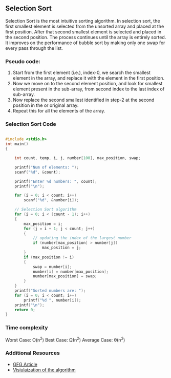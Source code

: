 ## Selection Sort

Selection Sort is the most intuitive sorting algorithm. In selection sort, the first smallest element is selected from the unsorted array and placed at the first position. After that second smallest element is selected and placed in the second position. The process continues until the array is entirely sorted.
It improves on the performance of bubble sort by making only one swap for every pass through the list.

### Pseudo code: 
1. Start from the first element (i.e.), index-0, we search the smallest element in the array, and replace it with the element in the first position. 
2. Now we move on to the second element position, and look for smallest element present in the sub-array, from second index to the last index of sub-array.
3. Now replace the second smallest identified in step-2 at the second position in the or original array.
4. Repeat this for all the elements of the array.

### Selection Sort Code

```cpp

#include <stdio.h>
int main()
{

    int count, temp, i, j, number[100], max_position, swap;

    printf("Num of elements: ");
    scanf("%d", &count);

    printf("Enter %d numbers: ", count);
    printf("\n");

    for (i = 0; i < count; i++)
        scanf("%d", &number[i]);

    // Selection Sort algorithm
    for (i = 0; i < (count - 1); i++)
    {
        max_position = i;
        for (j = i + 1; j < count; j++)
        {
            // updating the index of the largest number
            if (number[max_position] > number[j])
                max_position = j;
        }
        if (max_position != i)
        {
            swap = number[i];
            number[i] = number[max_position];
            number[max_position] = swap;
        }
    }
    printf("Sorted numbers are: ");
    for (i = 0; i < count; i++)
        printf("%d ", number[i]);
    printf("\n");
    return 0;
}

```
### Time complexity

Worst Case: O(n<sup>2</sup>)
Best Case: Ω(n<sup>2</sup>)
Average Case: θ(n<sup>2</sup>)


### Additional Resources

- [GFG Article](https://www.geeksforgeeks.org/selection-sort/)
- [Visiulaization of the algorithm](https://visualgo.net/en/sorting)